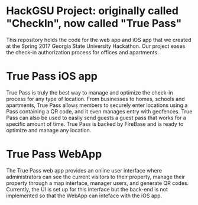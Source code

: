 # HackGSU Project: originally called "CheckIn", now called "True Pass"
This repository holds the code for the web app and iOS app that we created at the Spring 2017 Georgia State University Hackathon. Our project eases the check-in authorization process for offices and apartments.

# True Pass iOS app
True Pass is truly the best way to manage and optimize the check-in process for any type of location. From businesses to homes, schools and apartments, True Pass allows members to securely enter locations using a Pass containing a QR code, and it even manages entry with geofences. True Pass can also be used to easily send guests a guest pass that works for a specific amount of time. True Pass is backed by FireBase and is ready to optimize and manage any location.

# True Pass WebApp
The True Pass web app provides an online user interface where administrators can see the current visitors to their property, manage their property through a map interface, manager users, and generate QR codes. Currently, the UI is set up for this interface but the back-end is not implemented so that the WebApp can inteface with the iOS app.
